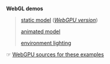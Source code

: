 **WebGL demos**

> [static model](https://schaban.github.io/h2j/webgl_basic_geo.html) (*[WebGPU version](https://glebnovodran.github.io/webgpu/webgpu_basic_geo.html)*)
> 
> [animated model](https://schaban.github.io/h2j/webgl_skin_geo.html)
>
> [environment lighting](https://schaban.github.io/h2j/webgl_sh_pano.html) 



&#x261E; [WebGPU sources for these examples](https://github.com/glebnovodran/hbin2json_webgpu/tree/main/smp/webgpu)


